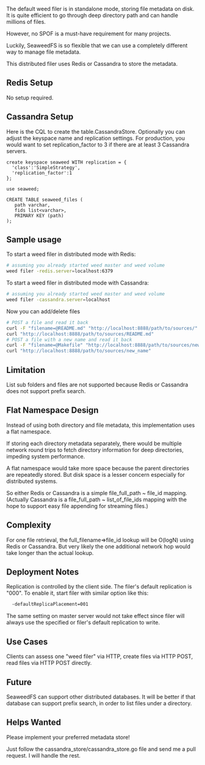 The default weed filer is in standalone mode, storing file metadata on disk.
It is quite efficient to go through deep directory path and can handle
millions of files.

However, no SPOF is a must-have requirement for many projects.

Luckily, SeaweedFS is so flexible that we can use a completely different way
to manage file metadata.

This distributed filer uses Redis or Cassandra to store the metadata.

## Redis Setup

No setup required.

## Cassandra Setup

Here is the CQL to create the table.CassandraStore.
Optionally you can adjust the keyspace name and replication settings.
For production, you would want to set replication_factor to 3
if there are at least 3 Cassandra servers.

```cql
create keyspace seaweed WITH replication = {
  'class':'SimpleStrategy',
  'replication_factor':1
};

use seaweed;

CREATE TABLE seaweed_files (
   path varchar,
   fids list<varchar>,
   PRIMARY KEY (path)
);
```

## Sample usage

To start a weed filer in distributed mode with Redis:

```bash
# assuming you already started weed master and weed volume
weed filer -redis.server=localhost:6379
```

To start a weed filer in distributed mode with Cassandra:

```bash
# assuming you already started weed master and weed volume
weed filer -cassandra.server=localhost
```

Now you can add/delete files

```bash
# POST a file and read it back
curl -F "filename=@README.md" "http://localhost:8888/path/to/sources/"
curl "http://localhost:8888/path/to/sources/README.md"
# POST a file with a new name and read it back
curl -F "filename=@Makefile" "http://localhost:8888/path/to/sources/new_name"
curl "http://localhost:8888/path/to/sources/new_name"
```

## Limitation

List sub folders and files are not supported because Redis or Cassandra
does not support prefix search.

## Flat Namespace Design

Instead of using both directory and file metadata, this implementation uses
a flat namespace.

If storing each directory metadata separately, there would be multiple
network round trips to fetch directory information for deep directories,
impeding system performance.

A flat namespace would take more space because the parent directories are
repeatedly stored. But disk space is a lesser concern especially for
distributed systems.

So either Redis or Cassandra is a simple file_full_path ~ file_id mapping.
(Actually Cassandra is a file_full_path ~ list_of_file_ids mapping
with the hope to support easy file appending for streaming files.)

## Complexity

For one file retrieval, the full_filename=>file_id lookup will be O(logN)
using Redis or Cassandra. But very likely the one additional network hop would
take longer than the actual lookup.

## Deployment Notes

Replication is controlled by the client side. The filer's default replication is "000". To enable it, start filer with similar option like this:

```bash
  -defaultReplicaPlacement=001
```

The same setting on master server would not take effect since filer will always use the specified or filer's default replication to write.

## Use Cases

Clients can assess one "weed filer" via HTTP, create files via HTTP POST,
read files via HTTP POST directly.

## Future

SeaweedFS can support other distributed databases. It will be better
if that database can support prefix search, in order to list files
under a directory.

## Helps Wanted

Please implement your preferred metadata store!

Just follow the cassandra_store/cassandra_store.go file and send me a pull
request. I will handle the rest.